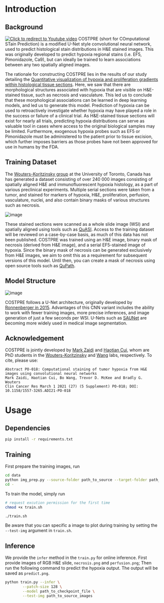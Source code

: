 # Introduction
## Background

[![Click to redirect to Youtube video](https://user-images.githubusercontent.com/52012166/127568618-0e63f455-3909-4d9f-9b48-f41b6cc5b9af.png)](https://youtu.be/-qQ6RaGl01Q "Computational Staining of Tumor Hypoxia from H&E Images using Convolutional Neural Networks")
COSTPRE (short for COmputational STain Prediction) is a modified U-Net style convolutional neural network, used to predict histological stain distributions in H&E stained images. This was originally developed to predict hypoxia regional stains (i.e. EF5, Pimonidazole, Ca9), but can ideally be trained to learn associations between any two spatially aligned images.

The rationale for constructing COSTPRE lies in the results of our study detailing the [Quantitative visualization of hypoxia and proliferation gradients within histological tissue sections](https://www.frontiersin.org/articles/10.3389/fbioe.2019.00397/full?report=reader). Here, we saw that there are morphological structures associated with hypoxia that are visible on H&E-stained tissue, such as necrosis and vasculature. This led us to conclude that these morphological associations can be learned in deep learning models, and led us to generate this model. Prediction of hypoxia can be used to retroactively investigate whether hypoxia may have played a role in the success or failure of a clinical trial. As H&E-stained tissue sections will exist for nearly all trials, predicting hypoxia distributions can serve as valuable tool in cases where access to the original biological samples may be limited. Furthermore, exogenous hypoxia probes such as EF5 or Pimonidazole must be administered to the patient prior to tissue excision, which further imposes barriers as those probes have not been approved for use in humans by the FDA.
## Training Dataset
The [Wouters-Koritzinsky group](http://www.wklab.org/) at the University of Toronto, Canada has has generated a dataset consisting of over 240 000 images consisting of spatially aligned H&E and immunofluorescent hypoxia histology, as a part of various preclinical experiments. Multiple serial sections were taken from a tumor, and stained for markers of hypoxia, H&E, proliferation, perfusion, vasculature, nuclei, and also contain binary masks of various structures such as necrosis.

![image](https://user-images.githubusercontent.com/52012166/127563294-36d70a02-9c3b-4f63-967b-729988084557.png)

These stained sections were scanned as a whole slide image (WSI) and spatially aligned using tools such as [QuASI](https://github.com/MarkZaidi/QuASI). Access to the training dataset will be reviewed on a case-by-case basis, as much of this data has not been published. COSTPRE was trained using an H&E image, binary mask of necrosis (derived from H&E image), and a serial EF5-stained image of hypoxia. Since the binary mask of necrosis can be generated exclusively from H&E images, we aim to omit this as a requirement for subsequent versions of this model. Until then, you can create a mask of necrosis using open source tools such as [QuPath](https://github.com/qupath/qupath).
## Model Structure
![image](https://user-images.githubusercontent.com/52012166/127566189-c01e39ed-e474-4f41-8cf3-7827e4f3454d.png)

COSTPRE follows a U-Net architecture, originally developed by [Ronnenberger in 2015](https://link.springer.com/chapter/10.1007/978-3-319-24574-4_28). Advantages of this CNN variant includes the ability to work with fewer training images, more precise inferences, and image generation of just a few seconds per WSI. U-Nets such as [SAUNet](https://link.springer.com/chapter/10.1007/978-3-030-59719-1_77) are becoming more widely used in medical image segmentation.

## Acknowledgement

COSTPRE is jointly developed by [Mark Zaidi](https://github.com/MarkZaidi) and [Haotian Cui](https://github.com/subercui), whom are PhD students in the [Wouters-Koritzinsky](http://www.wklab.org/) and [Wang](https://wanglab.ml/) labs, respectively. To cite, please use:
```
Abstract PO-018: Computational staining of tumor hypoxia from H&E images using convolutional neural networks
Mark Zaidi, Haotian Cui, Bo Wang, Trevor D. McKee and Bradly G. Wouters
Clin Cancer Res March 1 2021 (27) (5 Supplement) PO-018; DOI: 10.1158/1557-3265.ADI21-PO-018
```

# Usage
## Dependencies

```bash
pip install -r requirements.txt
```

## Training

First prepare the training images, run

```bash
cd data
python img_prep.py --source-folder path_to_source --target-folder path_to_target
cd -
```

To train the model, simply run

```bash
# request excution permission for the first time
chmod +x train.sh

./train.sh
```

Be aware that you can specific a image to plot during training by setting the `--test-img` argument in `train.sh`.

## Inference

We provide the `infer` method in the `train.py` for online inference. First provide images of RGB H&E slide, `necrosis.png` and `perfusion.png`; Then run the following command to predict the hypoxia output. The output will be saved as `predict.png`.

```bash
python train.py --infer \
        --patch-size 128 \
        --model path_to_checkpoint_file \
        --test-img path_to_source_images
```
